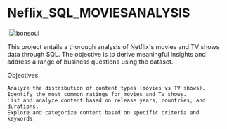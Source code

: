 # Neflix_SQL_MOVIESANALYSIS

<p>&nbsp;<img align="center" src="https://github-readme-stats.vercel.app/api?username=bonsoul&show_icons=true&locale=en" alt="bonsoul" /></p>
This project entails a thorough analysis of Netflix's movies and TV shows data through SQL. The objective is to derive meaningful insights and address a range of business questions using the dataset.

Objectives

    Analyze the distribution of content types (movies vs TV shows).
    Identify the most common ratings for movies and TV shows.
    List and analyze content based on release years, countries, and durations.
    Explore and categorize content based on specific criteria and keywords.
